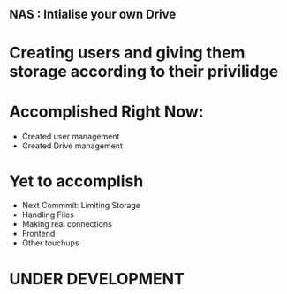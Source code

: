 NAS : Intialise your own Drive
-----------------------
# Creating users and giving them storage according to their privilidge
# Accomplished Right Now:
* Created user management
* Created Drive management
# Yet to accomplish 
* Next Commmit: Limiting Storage
* Handling Files
* Making real connections
* Frontend 
* Other touchups

# UNDER DEVELOPMENT
